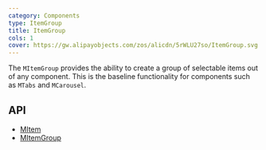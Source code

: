 ```yaml
---
category: Components
type: ItemGroup
title: ItemGroup
cols: 1
cover: https://gw.alipayobjects.com/zos/alicdn/5rWLU27so/ItemGroup.svg
---
```


The `MItemGroup` provides the ability to create a group of selectable items out of any component. This is the baseline
functionality for components such as `MTabs` and `MCarousel`.

## API

- [MItem](/docs/api/MItem)
- [MItemGroup](/docs/api/MItemGroup)